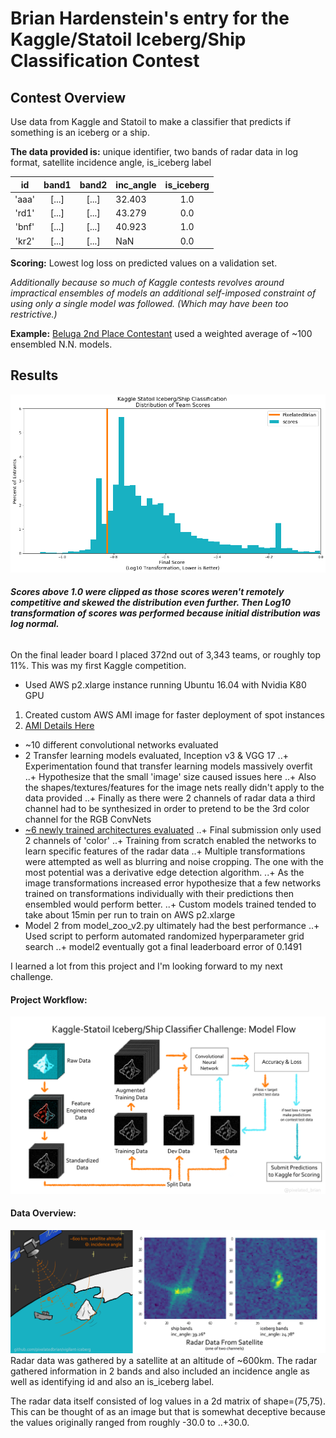 # Brian Hardenstein's entry for the Kaggle/Statoil Iceberg/Ship Classification Contest
## Contest Overview
Use data from Kaggle and Statoil to make a classifier that predicts if something is an iceberg or a ship.

**The data provided is:**
unique identifier, two bands of radar data in log format, satellite incidence angle, is_iceberg label

| id | band1 | band2 | inc_angle | is_iceberg |
|:--:|:-----:|:-----:|:----------|:----------:|
|'aaa'|[...]|[...]|32.403|1.0|
|'rd1'|[...]|[...]|43.279|0.0|
|'bnf'|[...]|[...]|40.923|1.0|
|'kr2'|[...]|[...]|NaN|0.0|

**Scoring:** Lowest log loss on predicted values on a validation set.

_Additionally because so much of Kaggle contests revolves around impractical ensembles of models an additional self-imposed constraint of using only a single model was followed. (Which may have been too restrictive.)_

**Example:** [Beluga 2nd Place Contestant](https://www.kaggle.com/c/statoil-iceberg-classifier-challenge/discussion/48294) used a weighted average of ~100 ensembled N.N. models.

## Results
![competition results](/imgs/report/log_scores.png)
###### **_Scores above 1.0 were clipped as those scores weren't remotely competitive and skewed the distribution even further. Then Log10 transformation of scores was performed because initial distribution was log normal._**

On the final leader board I placed 372nd out of 3,343 teams, or roughly top 11%. This was my first Kaggle competition.

* Used AWS p2.xlarge instance running Ubuntu 16.04 with Nvidia K80 GPU
1. Created custom AWS AMI image for faster deployment of spot instances
2. [AMI Details Here](https://pixelatedbrian.github.io/2018-01-12-AWS-Deep-Learning-with-GPU/)
* ~10 different convolutional networks evaluated
* 2 Transfer learning models evaluated, Inception v3 & VGG 17
..+ Experimentation found that transfer learning models massively overfit
..+ Hypothesize that the small 'image' size caused issues here
..+ Also the shapes/textures/features for the image nets really didn't apply to the data provided
..+ Finally as there were 2 channels of radar data a third channel had to be synthesized in order to pretend to be the 3rd color channel for the RGB ConvNets
* [~6 newly trained architectures evaluated](/src/model_zoo_v2.py)
..+ Final submission only used 2 channels of 'color'
..+ Training from scratch enabled the networks to learn specific features of the radar data
..+ Multiple transformations were attempted as well as blurring and noise cropping. The one with the most potential was a derivative edge detection algorithm.
..+ As the image transformations increased error hypothesize that a few networks trained on transformations individually with their predictions then ensembled would perform better.
..+ Custom models trained tended to take about 15min per run to train on AWS p2.xlarge
* Model 2 from model_zoo_v2.py ultimately had the best performance
..+ Used script to perform automated randomized hyperparameter grid search
..+ model2 eventually got a final leaderboard error of 0.1491


I learned a lot from this project and I'm looking forward to my next challenge.

#### Project Workflow:
![model flow](/imgs/report/model_flowchart.png)


#### Data Overview:

![data overview](/imgs/report/vigilant-iceberg_explanation_graphic_2.png)
Radar data was gathered by a satellite at an altitude of ~600km. The radar gathered information in 2 bands and also included an incidence angle as well as identifying id and also an is_iceberg label.

The radar data itself consisted of log values in a 2d matrix of shape=(75,75).  This can be thought of as an image but that is somewhat deceptive because the values originally ranged from roughly -30.0 to ..+30.0.
